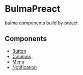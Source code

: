 # BulmaPreact
bulma components build by preact

## Components
- [Button](./src/Button/README.md)
- [Columns](./src/Columns/README.md)
- [Menu](./src/Menu/README.md)
- [Notification](./src/Notification/README.md)
